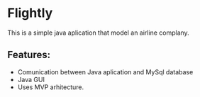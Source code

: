 # Flightly
This is a simple java aplication that model an airline complany.

## Features:
- Comunication between Java aplication and MySql database
- Java GUI 
- Uses MVP arhitecture.
